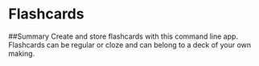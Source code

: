 # Flashcards
##Summary
Create and store flashcards with this command line app. Flashcards can be regular or cloze and can belong to a deck of your own making.
